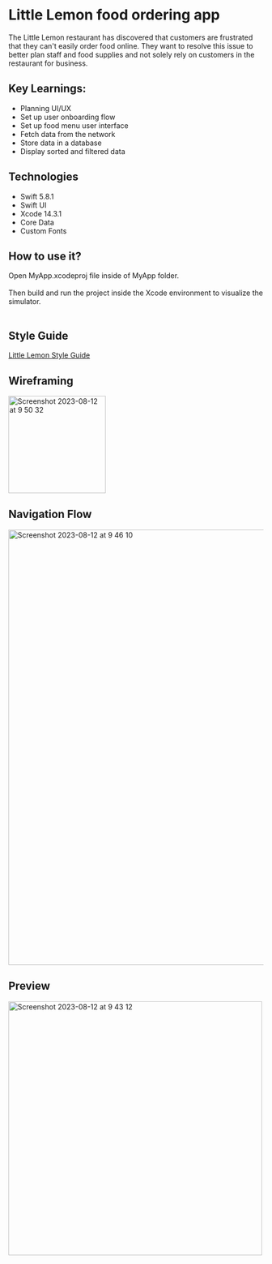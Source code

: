# Little Lemon food ordering app
The Little Lemon restaurant has discovered that customers are frustrated that they can't easily order food online. They want to resolve this issue to better plan staff and food supplies and not solely rely on customers in the restaurant for business. 

## Key Learnings:

- Planning UI/UX
- Set up user onboarding flow 
- Set up food menu user interface
- Fetch data from the network
- Store data in a database
- Display sorted and filtered data

## Technologies

- Swift 5.8.1
- Swift UI
- Xcode 14.3.1 
- Core Data
- Custom Fonts

## How to use it?
  
  Open MyApp.xcodeproj file inside of MyApp folder.
  <br></br>
  Then build and run the project inside the Xcode environment to visualize the simulator.
  <br></br>

## Style Guide
[Little Lemon Style Guide](https://d3c33hcgiwev3.cloudfront.net/OGcW7wK1TlyE85Y4U0NIHQ_58798ebf6d814175acc29aa2134526e1_PG_LittleLemon_StyleGuide.pdf?Expires=1691971200&Signature=LKIyW2dHrOdf8Qt1F~zPMcdDqFVCP0sBuvgM4Gqe4LzojThGxjr8oddL6~p2qWrqnz1j1dutzt2zM4B5ZxgP3Xxvcl3PAT-V-DziUMycaiAgzNDE1U4xCiDW9WYqDFTnkyFNCK~AdkrEwuLTYaviTZlXMFi4-gSSfUdHD0bFiLk_&Key-Pair-Id=APKAJLTNE6QMUY6HBC5A)

## Wireframing


<img width="192" alt="Screenshot 2023-08-12 at 9 50 32" src="https://github.com/nascimento-jgb/Little-Lemon-food-ordering-app/assets/97626192/1ba9b19c-60d1-4dac-8812-8253703108fa">

## Navigation Flow

<img width="859" alt="Screenshot 2023-08-12 at 9 46 10" src="https://github.com/nascimento-jgb/Little-Lemon-food-ordering-app/assets/97626192/ab2b537b-fdea-4a01-be59-8b1d4144be83">

## Preview

<img width="501" alt="Screenshot 2023-08-12 at 9 43 12" src="https://github.com/nascimento-jgb/Little-Lemon-food-ordering-app/assets/97626192/ed44116e-950f-49d3-bc33-8e0a2f143bd5">


